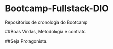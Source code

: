 # Bootcamp-Fullstack-DIO
Repositórios de cronologia do Bootcamp

##Boas Vindas, Metodologia e contrato.

##Seja Protagonista.


